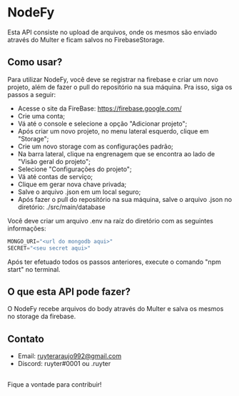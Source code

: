 # NodeFy

Esta API consiste no upload de arquivos, onde os mesmos são enviado através do Multer e ficam salvos no FirebaseStorage.

## Como usar?

Para utilizar NodeFy, você deve se registrar na firebase e criar um novo projeto, além de fazer o pull do repositório na sua máquina.
Pra isso, siga os passos a seguir:

- Acesse o site da FireBase: https://firebase.google.com/
- Crie uma conta;
- Vá até o console e selecione a opção "Adicionar projeto";
- Após criar um novo projeto, no menu lateral esquerdo, clique em "Storage";
- Crie um novo storage com as configurações padrão;
- Na barra lateral, clique na engrenagem que se encontra ao lado de "Visão geral do projeto";
- Selecione "Configurações do projeto";
- Vá até contas de serviço;
- Clique em gerar nova chave privada;
- Salve o arquivo .json em um local seguro;
- Após fazer o pull do repositório na sua máquina, salve o arquivo .json no diretório: ./src/main/database

Você deve criar um arquivo .env na raíz do diretório com as seguintes informações:

```js
MONGO_URI="<url do mongodb aqui>"
SECRET="<seu secret aqui>"
```

Após ter efetuado todos os passos anteriores, execute o comando "npm start" no terminal.

## O que esta API pode fazer?

O NodeFy recebe arquivos do body através do Multer e salva os mesmos no storage da firebase. 

## Contato

- Email: ruyteraraujo992@gmail.com
- Discord: ruyter#0001 ou .ruyter

##

Fique a vontade para contribuir! 

